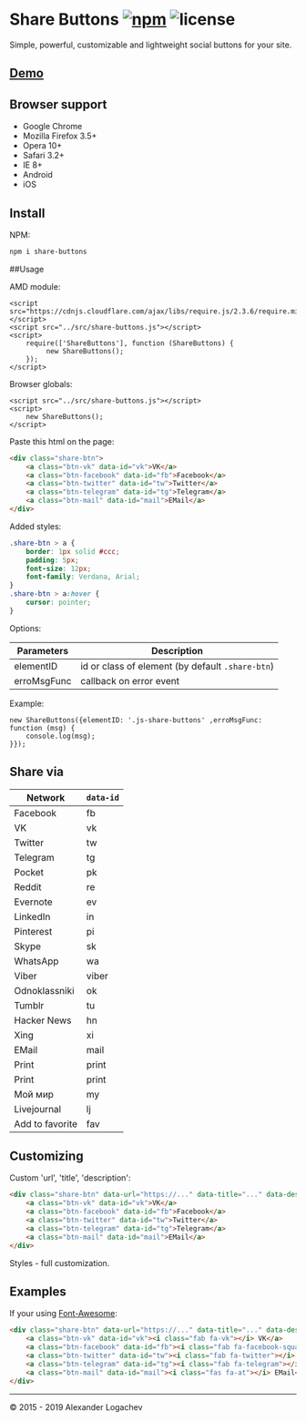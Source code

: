 # Share Buttons [![npm](https://img.shields.io/npm/v/share-buttons.svg)](https://www.npmjs.com/package/share-buttons) ![license](https://img.shields.io/github/license/wcoder/share-buttons.svg)

Simple, powerful, customizable and lightweight social buttons for your site.

## [Demo](https://alexander-logachev.github.io/share.buttons/)

## Browser support

* Google Chrome
* Mozilla Firefox 3.5+
* Opera 10+
* Safari 3.2+
* IE 8+
* Android
* iOS

## Install

NPM:

```sh
npm i share-buttons
```

##Usage

AMD module:

```
<script src="https://cdnjs.cloudflare.com/ajax/libs/require.js/2.3.6/require.min.js"></script>
<script src="../src/share-buttons.js"></script>
<script>
    require(['ShareButtons'], function (ShareButtons) {
         new ShareButtons();
    });
</script>
```

Browser globals:

```
<script src="../src/share-buttons.js"></script>
<script>
    new ShareButtons();
</script>
```

Paste this html on the page:

``` html
<div class="share-btn">
    <a class="btn-vk" data-id="vk">VK</a>
    <a class="btn-facebook" data-id="fb">Facebook</a>
    <a class="btn-twitter" data-id="tw">Twitter</a>
    <a class="btn-telegram" data-id="tg">Telegram</a>
    <a class="btn-mail" data-id="mail">EMail</a>
</div>
```

Added styles:

``` css
.share-btn > a {
    border: 1px solid #ccc;
    padding: 5px;
    font-size: 12px;
    font-family: Verdana, Arial;
}
.share-btn > a:hover {
    cursor: pointer;
}
```

Options:

Parameters        | Description
---------------|---------------
elementID      | id or class of element (by default `.share-btn`)
erroMsgFunc    | callback on error event

Example:

```
new ShareButtons({elementID: '.js-share-buttons' ,erroMsgFunc: function (msg) {
    console.log(msg);
}});
``` 

## Share via

Network        | `data-id`
---------------|---------------
Facebook       | fb
VK             | vk
Twitter        | tw
Telegram       | tg
Pocket         | pk
Reddit         | re
Evernote       | ev
LinkedIn       | in
Pinterest      | pi
Skype          | sk
WhatsApp       | wa
Viber          | viber
Odnoklassniki  | ok
Tumblr         | tu
Hacker News    | hn
Xing           | xi
EMail          | mail
Print          | print
Print          | print
Мой мир        | my
Livejournal    | lj
Add to favorite   | fav

## Customizing

Custom 'url', 'title', 'description':

``` html
<div class="share-btn" data-url="https://..." data-title="..." data-desc="...">
    <a class="btn-vk" data-id="vk">VK</a>
    <a class="btn-facebook" data-id="fb">Facebook</a>
    <a class="btn-twitter" data-id="tw">Twitter</a>
    <a class="btn-telegram" data-id="tg">Telegram</a>
    <a class="btn-mail" data-id="mail">EMail</a>
</div>
```

Styles - full customization.

## Examples

If your using [Font-Awesome](https://github.com/FortAwesome/Font-Awesome):

```html
<div class="share-btn" data-url="https://..." data-title="..." data-desc="...">
    <a class="btn-vk" data-id="vk"><i class="fab fa-vk"></i> VK</a>
    <a class="btn-facebook" data-id="fb"><i class="fab fa-facebook-square"></i> Facebook</a>
    <a class="btn-twitter" data-id="tw"><i class="fab fa-twitter"></i> Twitter</a>
    <a class="btn-telegram" data-id="tg"><i class="fab fa-telegram"></i> Telegram</a>
    <a class="btn-mail" data-id="mail"><i class="fas fa-at"></i> EMail</a>
</div>
```

----

&copy; 2015 - 2019 Alexander Logachev

